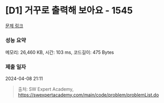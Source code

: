 # [D1] 거꾸로 출력해 보아요 - 1545 

[문제 링크](https://swexpertacademy.com/main/code/problem/problemDetail.do?contestProbId=AV2gbY0qAAQBBAS0) 

### 성능 요약

메모리: 26,460 KB, 시간: 103 ms, 코드길이: 475 Bytes

### 제출 일자

2024-04-08 21:11



> 출처: SW Expert Academy, https://swexpertacademy.com/main/code/problem/problemList.do